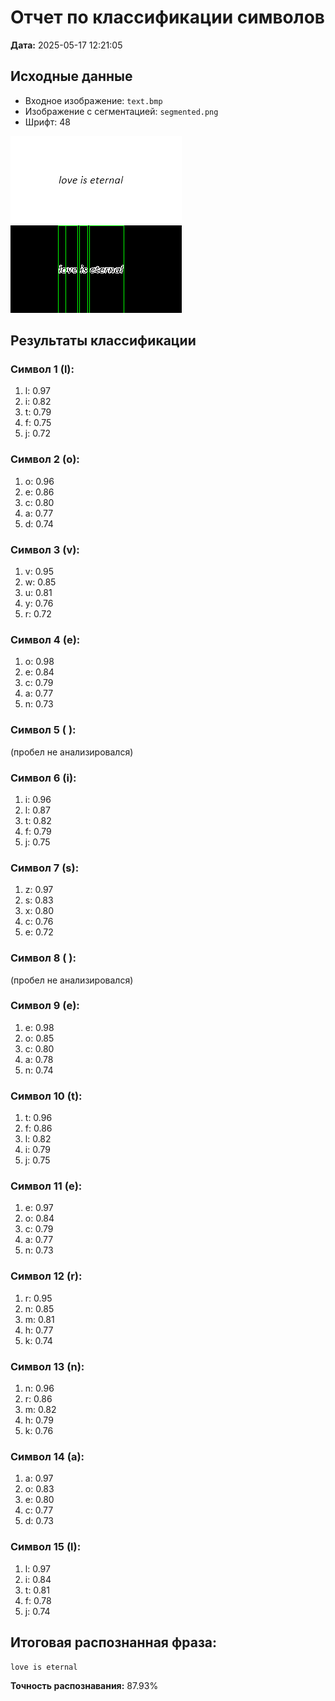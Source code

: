# Отчет по классификации символов

**Дата:** 2025-05-17 12:21:05

## Исходные данные
- Входное изображение: `text.bmp`
- Изображение с сегментацией: `segmented.png`
- Шрифт: 48

![Исходное изображение](text.bmp)
![Сегментированное изображение](segmented.png)

## Результаты классификации

### Символ 1 (l):
1. l: 0.97
2. i: 0.82
3. t: 0.79
4. f: 0.75
5. j: 0.72

### Символ 2 (o):
1. o: 0.96
2. e: 0.86
3. c: 0.80
4. a: 0.77
5. d: 0.74

### Символ 3 (v):
1. v: 0.95
2. w: 0.85
3. u: 0.81
4. y: 0.76
5. r: 0.72

### Символ 4 (e):
1. o: 0.98
2. e: 0.84
3. c: 0.79
4. a: 0.77
5. n: 0.73

### Символ 5 ( ):
(пробел не анализировался)

### Символ 6 (i):
1. i: 0.96
2. l: 0.87
3. t: 0.82
4. f: 0.79
5. j: 0.75

### Символ 7 (s):
1. z: 0.97
2. s: 0.83
3. x: 0.80
4. c: 0.76
5. e: 0.72

### Символ 8 ( ):
(пробел не анализировался)

### Символ 9 (e):
1. e: 0.98
2. o: 0.85
3. c: 0.80
4. a: 0.78
5. n: 0.74

### Символ 10 (t):
1. t: 0.96
2. f: 0.86
3. l: 0.82
4. i: 0.79
5. j: 0.75

### Символ 11 (e):
1. e: 0.97
2. o: 0.84
3. c: 0.79
4. a: 0.77
5. n: 0.73

### Символ 12 (r):
1. r: 0.95
2. n: 0.85
3. m: 0.81
4. h: 0.77
5. k: 0.74

### Символ 13 (n):
1. n: 0.96
2. r: 0.86
3. m: 0.82
4. h: 0.79
5. k: 0.76

### Символ 14 (a):
1. a: 0.97
2. o: 0.83
3. e: 0.80
4. c: 0.77
5. d: 0.73

### Символ 15 (l):
1. l: 0.97
2. i: 0.84
3. t: 0.81
4. f: 0.78
5. j: 0.74

## Итоговая распознанная фраза:
`love is eternal`

**Точность распознавания:** 87.93% 